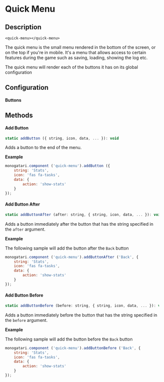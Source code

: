 # Quick Menu

## Description

```markup
<quick-menu></quick-menu>
```

The quick menu is the small menu rendered in the bottom of the screen, or on the top if you're in mobile. It's a menu that allows access to certain features during the game such as saving, loading, showing the log etc.  
  
The quick menu will render each of the buttons it has on its global configuration

## Configuration

#### Buttons





## Methods

#### Add Button

```javascript
static addButton ({ string, icon, data, ... }): void
```

Adds a button to the end of the menu.

**Example**

```javascript
monogatari.component ('quick-menu').addButton ({
	string: 'Stats',
	icon: 'fas fa-tasks',
	data: {
		action: 'show-stats'
	}
});
```

#### Add Button After

```javascript
static addButtonAfter (after: string, { string, icon, data, ... }): void
```

Adds a button immediately after the button that has the string specified in the `after` argument.

**Example**

The following sample will add the button after the `Back` button

```javascript
monogatari.component ('quick-menu').addButtonAfter ('Back', {
	string: 'Stats',
	icon: 'fas fa-tasks',
	data: {
		action: 'show-stats'
	}
});
```

#### Add Button Before

```javascript
static addButtonBefore (before: string, { string, icon, data, ... }): void
```

Adds a button immediately before the button that has the string specified in the `before` argument.

**Example**

The following sample will add the button before the `Back` button

```javascript
monogatari.component ('quick-menu').addButtonBefore ('Back', {
	string: 'Stats',
	icon: 'fas fa-tasks',
	data: {
		action: 'show-stats'
	}
});
```


